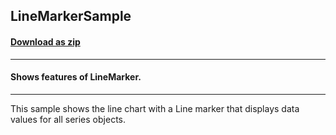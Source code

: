 ## LineMarkerSample
#### [Download as zip](https://downgit.github.io/#/home?url=https://github.com/GrapeCity/ComponentOne-UWP-Samples/tree/master/C1.UWP.FlexChart/CS/LineMarker)
____
#### Shows features of LineMarker.
____
This sample shows the line chart with a Line marker that displays data values for all series objects.
